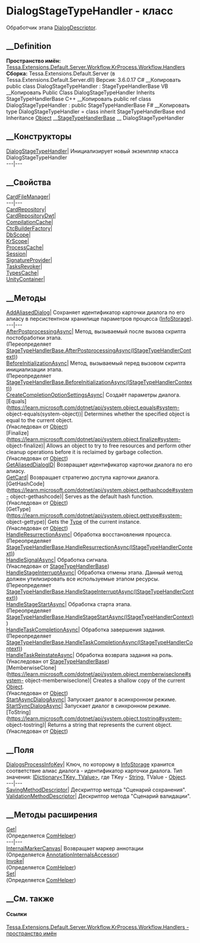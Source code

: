 # DialogStageTypeHandler - класс
Обработчик этапа
[DialogDescriptor](F_Tessa_Extensions_Default_Shared_Workflow_KrProcess_StageTypeDescriptors_DialogDescriptor.htm).
## __Definition
 **Пространство имён:**
[Tessa.Extensions.Default.Server.Workflow.KrProcess.Workflow.Handlers](N_Tessa_Extensions_Default_Server_Workflow_KrProcess_Workflow_Handlers.htm)  
 **Сборка:** Tessa.Extensions.Default.Server (в
Tessa.Extensions.Default.Server.dll) Версия: 3.6.0.17
C# __Копировать
     public class DialogStageTypeHandler : StageTypeHandlerBase
VB __Копировать
     Public Class DialogStageTypeHandler
    	Inherits StageTypeHandlerBase
C++ __Копировать
     public ref class DialogStageTypeHandler : public StageTypeHandlerBase
F# __Копировать
     type DialogStageTypeHandler = 
        class
            inherit StageTypeHandlerBase
        end
Inheritance
    [Object](https://learn.microsoft.com/dotnet/api/system.object) __[StageTypeHandlerBase](T_Tessa_Extensions_Default_Server_Workflow_KrProcess_Workflow_Handlers_StageTypeHandlerBase.htm) __ DialogStageTypeHandler
##  __Конструкторы
[DialogStageTypeHandler](M_Tessa_Extensions_Default_Server_Workflow_KrProcess_Workflow_Handlers_DialogStageTypeHandler__ctor.htm)|
Инициализирует новый экземпляр класса DialogStageTypeHandler  
---|---  
##  __Свойства
[CardFileManager](P_Tessa_Extensions_Default_Server_Workflow_KrProcess_Workflow_Handlers_DialogStageTypeHandler_CardFileManager.htm)|  
---|---  
[CardRepository](P_Tessa_Extensions_Default_Server_Workflow_KrProcess_Workflow_Handlers_DialogStageTypeHandler_CardRepository.htm)|  
[CardRepositoryDwt](P_Tessa_Extensions_Default_Server_Workflow_KrProcess_Workflow_Handlers_DialogStageTypeHandler_CardRepositoryDwt.htm)|  
[CompilationCache](P_Tessa_Extensions_Default_Server_Workflow_KrProcess_Workflow_Handlers_DialogStageTypeHandler_CompilationCache.htm)|  
[CtcBuilderFactory](P_Tessa_Extensions_Default_Server_Workflow_KrProcess_Workflow_Handlers_DialogStageTypeHandler_CtcBuilderFactory.htm)|  
[DbScope](P_Tessa_Extensions_Default_Server_Workflow_KrProcess_Workflow_Handlers_DialogStageTypeHandler_DbScope.htm)|  
[KrScope](P_Tessa_Extensions_Default_Server_Workflow_KrProcess_Workflow_Handlers_DialogStageTypeHandler_KrScope.htm)|  
[ProcessCache](P_Tessa_Extensions_Default_Server_Workflow_KrProcess_Workflow_Handlers_DialogStageTypeHandler_ProcessCache.htm)|  
[Session](P_Tessa_Extensions_Default_Server_Workflow_KrProcess_Workflow_Handlers_DialogStageTypeHandler_Session.htm)|  
[SignatureProvider](P_Tessa_Extensions_Default_Server_Workflow_KrProcess_Workflow_Handlers_DialogStageTypeHandler_SignatureProvider.htm)|  
[TasksRevoker](P_Tessa_Extensions_Default_Server_Workflow_KrProcess_Workflow_Handlers_DialogStageTypeHandler_TasksRevoker.htm)|  
[TypesCache](P_Tessa_Extensions_Default_Server_Workflow_KrProcess_Workflow_Handlers_DialogStageTypeHandler_TypesCache.htm)|  
[UnityContainer](P_Tessa_Extensions_Default_Server_Workflow_KrProcess_Workflow_Handlers_DialogStageTypeHandler_UnityContainer.htm)|  
## __Методы
[AddAliasedDialog](M_Tessa_Extensions_Default_Server_Workflow_KrProcess_Workflow_Handlers_DialogStageTypeHandler_AddAliasedDialog.htm)|
Сохраняет идентификатор карточки диалога по его алиасу в персистентном
хранилище параметров процесса
([InfoStorage](P_Tessa_Extensions_Default_Server_Workflow_KrObjectModel_WorkflowProcess_InfoStorage.htm)).  
---|---  
[AfterPostprocessingAsync](M_Tessa_Extensions_Default_Server_Workflow_KrProcess_Workflow_Handlers_DialogStageTypeHandler_AfterPostprocessingAsync.htm)|
Метод, вызываемый после вызова скрипта постобработки этапа.  
(Переопределяет
[StageTypeHandlerBase.AfterPostprocessingAsync(IStageTypeHandlerContext)](M_Tessa_Extensions_Default_Server_Workflow_KrProcess_Workflow_Handlers_StageTypeHandlerBase_AfterPostprocessingAsync.htm))  
[BeforeInitializationAsync](M_Tessa_Extensions_Default_Server_Workflow_KrProcess_Workflow_Handlers_DialogStageTypeHandler_BeforeInitializationAsync.htm)|
Метод, вызываемый перед вызовом скрипта инициализации этапа.  
(Переопределяет
[StageTypeHandlerBase.BeforeInitializationAsync(IStageTypeHandlerContext)](M_Tessa_Extensions_Default_Server_Workflow_KrProcess_Workflow_Handlers_StageTypeHandlerBase_BeforeInitializationAsync.htm))  
[CreateCompletionOptionSettingsAsync](M_Tessa_Extensions_Default_Server_Workflow_KrProcess_Workflow_Handlers_DialogStageTypeHandler_CreateCompletionOptionSettingsAsync.htm)|
Создаёт параметры диалога.  
[Equals](https://learn.microsoft.com/dotnet/api/system.object.equals#system-
object-equals\(system-object\))| Determines whether the specified object is
equal to the current object.  
(Унаследован от
[Object](https://learn.microsoft.com/dotnet/api/system.object))  
[Finalize](https://learn.microsoft.com/dotnet/api/system.object.finalize#system-
object-finalize)| Allows an object to try to free resources and perform other
cleanup operations before it is reclaimed by garbage collection.  
(Унаследован от
[Object](https://learn.microsoft.com/dotnet/api/system.object))  
[GetAliasedDialogID](M_Tessa_Extensions_Default_Server_Workflow_KrProcess_Workflow_Handlers_DialogStageTypeHandler_GetAliasedDialogID.htm)|
Возвращает идентификатор карточки диалога по его алиасу.  
[GetCard](M_Tessa_Extensions_Default_Server_Workflow_KrProcess_Workflow_Handlers_DialogStageTypeHandler_GetCard.htm)|
Возвращает стратегию доступа карточки диалога.  
[GetHashCode](https://learn.microsoft.com/dotnet/api/system.object.gethashcode#system-
object-gethashcode)| Serves as the default hash function.  
(Унаследован от
[Object](https://learn.microsoft.com/dotnet/api/system.object))  
[GetType](https://learn.microsoft.com/dotnet/api/system.object.gettype#system-
object-gettype)| Gets the
[Type](https://learn.microsoft.com/dotnet/api/system.type) of the current
instance.  
(Унаследован от
[Object](https://learn.microsoft.com/dotnet/api/system.object))  
[HandleResurrectionAsync](M_Tessa_Extensions_Default_Server_Workflow_KrProcess_Workflow_Handlers_DialogStageTypeHandler_HandleResurrectionAsync.htm)|
Обработка восстановления процесса.  
(Переопределяет
[StageTypeHandlerBase.HandleResurrectionAsync(IStageTypeHandlerContext)](M_Tessa_Extensions_Default_Server_Workflow_KrProcess_Workflow_Handlers_StageTypeHandlerBase_HandleResurrectionAsync.htm))  
[HandleSignalAsync](M_Tessa_Extensions_Default_Server_Workflow_KrProcess_Workflow_Handlers_StageTypeHandlerBase_HandleSignalAsync.htm)|
Обработка сигнала.  
(Унаследован от
[StageTypeHandlerBase](T_Tessa_Extensions_Default_Server_Workflow_KrProcess_Workflow_Handlers_StageTypeHandlerBase.htm))  
[HandleStageInterruptAsync](M_Tessa_Extensions_Default_Server_Workflow_KrProcess_Workflow_Handlers_DialogStageTypeHandler_HandleStageInterruptAsync.htm)|
Обработка отмены этапа. Данный метод должен утилизировать все используемые
этапом ресурсы.  
(Переопределяет
[StageTypeHandlerBase.HandleStageInterruptAsync(IStageTypeHandlerContext)](M_Tessa_Extensions_Default_Server_Workflow_KrProcess_Workflow_Handlers_StageTypeHandlerBase_HandleStageInterruptAsync.htm))  
[HandleStageStartAsync](M_Tessa_Extensions_Default_Server_Workflow_KrProcess_Workflow_Handlers_DialogStageTypeHandler_HandleStageStartAsync.htm)|
Обработка старта этапа.  
(Переопределяет
[StageTypeHandlerBase.HandleStageStartAsync(IStageTypeHandlerContext)](M_Tessa_Extensions_Default_Server_Workflow_KrProcess_Workflow_Handlers_StageTypeHandlerBase_HandleStageStartAsync.htm))  
[HandleTaskCompletionAsync](M_Tessa_Extensions_Default_Server_Workflow_KrProcess_Workflow_Handlers_DialogStageTypeHandler_HandleTaskCompletionAsync.htm)|
Обработка завершения задания.  
(Переопределяет
[StageTypeHandlerBase.HandleTaskCompletionAsync(IStageTypeHandlerContext)](M_Tessa_Extensions_Default_Server_Workflow_KrProcess_Workflow_Handlers_StageTypeHandlerBase_HandleTaskCompletionAsync.htm))  
[HandleTaskReinstateAsync](M_Tessa_Extensions_Default_Server_Workflow_KrProcess_Workflow_Handlers_StageTypeHandlerBase_HandleTaskReinstateAsync.htm)|
Обработка возврата задания на роль.  
(Унаследован от
[StageTypeHandlerBase](T_Tessa_Extensions_Default_Server_Workflow_KrProcess_Workflow_Handlers_StageTypeHandlerBase.htm))  
[MemberwiseClone](https://learn.microsoft.com/dotnet/api/system.object.memberwiseclone#system-
object-memberwiseclone)| Creates a shallow copy of the current
[Object](https://learn.microsoft.com/dotnet/api/system.object).  
(Унаследован от
[Object](https://learn.microsoft.com/dotnet/api/system.object))  
[StartAsyncDialogAsync](M_Tessa_Extensions_Default_Server_Workflow_KrProcess_Workflow_Handlers_DialogStageTypeHandler_StartAsyncDialogAsync.htm)|
Запускает диалог в асинхронном режиме.  
[StartSyncDialogAsync](M_Tessa_Extensions_Default_Server_Workflow_KrProcess_Workflow_Handlers_DialogStageTypeHandler_StartSyncDialogAsync.htm)|
Запускает диалог в синхронном режиме.  
[ToString](https://learn.microsoft.com/dotnet/api/system.object.tostring#system-
object-tostring)| Returns a string that represents the current object.  
(Унаследован от
[Object](https://learn.microsoft.com/dotnet/api/system.object))  
##  __Поля
[DialogsProcessInfoKey](F_Tessa_Extensions_Default_Server_Workflow_KrProcess_Workflow_Handlers_DialogStageTypeHandler_DialogsProcessInfoKey.htm)|
Ключ, по которому в
[InfoStorage](P_Tessa_Extensions_Default_Server_Workflow_KrObjectModel_WorkflowProcess_InfoStorage.htm)
хранится соответствие алиас диалога - идентификатор карточки диалога. Тип
значения: [IDictionary<TKey,
TValue>](https://learn.microsoft.com/dotnet/api/system.collections.generic.idictionary-2),
где TKey - [String](https://learn.microsoft.com/dotnet/api/system.string),
TValue - [Object](https://learn.microsoft.com/dotnet/api/system.object).  
---|---  
[SavingMethodDescriptor](F_Tessa_Extensions_Default_Server_Workflow_KrProcess_Workflow_Handlers_DialogStageTypeHandler_SavingMethodDescriptor.htm)|
Дескриптор метода "Сценарий сохранения".  
[ValidationMethodDescriptor](F_Tessa_Extensions_Default_Server_Workflow_KrProcess_Workflow_Handlers_DialogStageTypeHandler_ValidationMethodDescriptor.htm)|
Дескриптор метода "Сценарий валидации".  
## __Методы расширения
[Get](M_Tessa_Extensions_Default_Client_EDS_ComHelper_Get.htm)|  
(Определяется
[ComHelper](T_Tessa_Extensions_Default_Client_EDS_ComHelper.htm))  
---|---  
[InternalMarkerCanvas](M_Tessa_UI_Views_Charting_Annotations_AnnotationInternalsAccessor_InternalMarkerCanvas.htm)|
Возвращает маркер аннотации  
(Определяется
[AnnotationInternalsAccessor](T_Tessa_UI_Views_Charting_Annotations_AnnotationInternalsAccessor.htm))  
[Invoke](M_Tessa_Extensions_Default_Client_EDS_ComHelper_Invoke.htm)|  
(Определяется
[ComHelper](T_Tessa_Extensions_Default_Client_EDS_ComHelper.htm))  
[Set](M_Tessa_Extensions_Default_Client_EDS_ComHelper_Set.htm)|  
(Определяется
[ComHelper](T_Tessa_Extensions_Default_Client_EDS_ComHelper.htm))  
##  __См. также
#### Ссылки
[Tessa.Extensions.Default.Server.Workflow.KrProcess.Workflow.Handlers -
пространство
имён](N_Tessa_Extensions_Default_Server_Workflow_KrProcess_Workflow_Handlers.htm)
